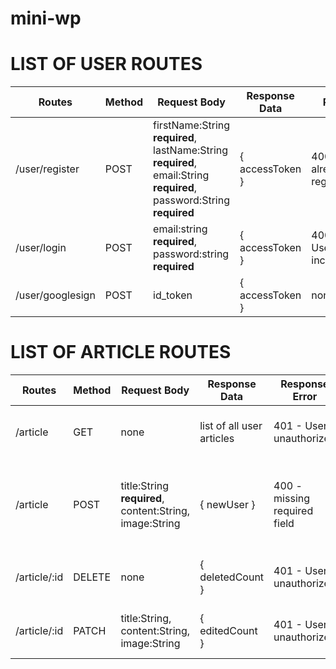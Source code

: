 # mini-wp


# LIST OF USER ROUTES

Routes| Method | Request Body | Response Data| Response Error | Description 
------|--------|--------------|--------------|----------------|-------------
/user/register | POST | firstName:String **required**, lastName:String **required**,  email:String **required**, password:String **required** | { accessToken } | 400 - Email has already been registered| Register a new user
/user/login | POST |  email:string **required**, password:string **required** | { accessToken } | 400 -  Username/password incorrect | login with an existing user
/user/googlesign | POST | id_token | { accessToken } | none | Sign in with Google API

# LIST OF ARTICLE ROUTES

Routes| Method | Request Body | Response Data| Response Error | Description 
------|--------|--------------|--------------|----------------|-------------
/article | GET | none | list of all user articles | 401 - User unauthorized | list of articles based on logged user 
/article | POST | title:String **required**, content:String, image:String | { newUser } | 400 - missing required field | adds an article and uploads image to google cloud (if attached)
/article/:id | DELETE | none | { deletedCount } | 401 - User unauthorized | deletes an article based on its id
/article/:id | PATCH | title:String, content:String, image:String | { editedCount } | 401 - User unauthorized | edits an article based on its id
